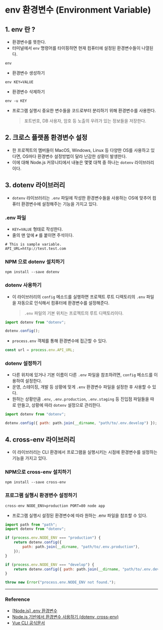# env 환경변수 (Environment Variable)

## 1. env 란 ?

- 환경변수를 뜻한다.
- 터미널에서 `env` 명령어를 타이핑하면 현재 컴퓨터에 설정된 환경변수들이 나열된다.

```console
env
```

- 환경변수 생성하기

```console
env KEY=VALUE
```

- 환경변수 삭제하기

```console
env -u KEY
```

- 프로그램 실행시 중요한 변수들을 코드로부터 분리하기 위해 환경변수를 사용한다.
  > 포트번호, DB 사용자, 암호 등 노출의 우려가 있는 정보들을 저장한다.

## 2. 크로스 플랫폼 환경변수 설정

- 한 프로젝트의 멤버들이 MacOS, Windows, Linux 등 다양한 OS를 사용하고 있다면, OS마다 환경변수 설정방법이 달라 난감한 상황이 발생한다.
- 이에 대해 Node.js 커뮤니티에서 내놓은 몇몇 대책 중 하나는 `dotenv` 라이브러리이다.

## 3. dotenv 라이브러리

- `dotenv` 라이브러리는 `.env` 파일에 작성한 환경변수들을 사용하는 OS에 맞추어 컴퓨터 환경변수에 설정해주는 기능을 가지고 있다.

### .env 파일

- `KEY=VALUE` 형태로 작성한다.
- 줄의 맨 앞에 `#` 를 붙이면 주석이다.

```env
# This is sample variable.
API_URL=http://test.test.com
```

### NPM 으로 dotenv 설치하기

```console
npm install --save dotenv
```

### dotenv 사용하기

- 이 라이브러리의 `config` 메소드를 실행하면 프로젝트 루트 디렉토리의 `.env` 파일을 자동으로 인식해서 컴퓨터에 환경변수를 설정해준다.

  > `.env` 파일의 기본 위치는 프로젝트의 루트 디렉토리이다.

```javascript
import dotenv from "dotenv";

dotenv.config();
```

- `process.env` 객체를 통해 환경변수에 접근할 수 있다.

```javascript
const url = process.env.API_URL;
```

### dotenv 설정하기

- 다른 위치에 있거나 기본 이름이 다른 `.env` 파일을 참조하려면, `config` 메소드를 이용하여 설정한다.
- 운영, 스테이징, 개발 등 상황에 맞게 `.env` 환경변수 파일을 설정한 후 사용할 수 있다.
- 원하는 상황만큼 `.env`, `.env.production`, `.env.staging` 등 진입점 파일들을 따로 만들고, 상황에 따라 `dotenv` 설정으로 관리한다.

```javascript
import dotenv from "dotenv";

dotenv.config({ path: path.join(__dirname, "path/to/.env.develop") });
```

## 4. cross-env 라이브러리

- 이 라이브러리는 CLI 환경에서 프로그램을 실행시키는 시점에 환경변수를 설정하는 기능을 가지고 있다.

### NPM으로 cross-env 설치하기

```console
npm install --save cross-env
```

### 프로그램 실행시 환경변수 설정하기

```console
cross-env NODE_ENV=production PORT=80 node app
```

- 프로그램 실행시 설정된 환경변수에 따라 원하는 .env 파일을 참조할 수 있다.

```javascript
import path from "path";
import dotenv from "dotenv";

if (process.env.NODE_ENV === "production") {
	return dotenv.config({
		path: path.join(__dirname, "path/to/.env.production"),
	});
}

if (process.env.NODE_ENV === "develop") {
	return dotenv.config({ path: path.join(__dirname, "path/to/.env.develop") });
}

throw new Error("process.env.NODE_ENV not found.");
```

---

### Reference

- [[Node.js] .env 환경변수](https://spiralmoon.tistory.com/entry/Nodejs-env-%ED%99%98%EA%B2%BD%EB%B3%80%EC%88%98)
- [Node.js 기반에서 환경변수 사용하기 (dotenv, cross-env)](https://velog.io/@public_danuel/process-env-on-node-js)
- [Vue CLI 공식문서](https://cli.vuejs.org/guide/cli-service.html#vue-cli-service-build)
